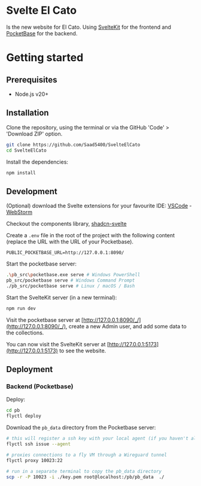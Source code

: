# Svelte El Cato

Is the new website for El Cato. Using [SvelteKit](https://kit.svelte.dev/) for the frontend and [PocketBase](https://pocketbase.io/) for the backend.

# Getting started

## Prerequisites

- Node.js v20+

## Installation

Clone the repository, using the terminal or via the GitHub 'Code' > 'Download ZIP' option.

```bash
git clone https://github.com/Saad5400/SvelteElCato
cd SvelteElCato
```

Install the dependencies:

```bash
npm install
```

## Development


(Optional) download the Svelte extensions for your favourite IDE: [VSCode](https://marketplace.visualstudio.com/items?itemName=1YiB.svelte-bundle) - [WebStorm](https://www.jetbrains.com/help/webstorm/svelte.html)

Checkout the components library, [shadcn-svelte](https://www.shadcn-svelte.com/)

Create a `.env` file in the root of the project with the following content (replace the URL with the URL of your Pocketbase).

```env
PUBLIC_POCKETBASE_URL=http://127.0.0.1:8090/
```

Start the pocketbase server:

```bash
.\pb_src\pocketbase.exe serve # Windows PowerShell
pb_src/pocketbase serve # Windows Command Prompt
./pb_src/pocketbase serve # Linux / macOS / Bash
```

Start the SvelteKit server (in a new terminal):

```bash
npm run dev
```

Visit the pocketbase server at [http://127.0.0.1:8090/_/](http://127.0.0.1:8090/_/), create a new Admin user, and add
some data to the collections.

You can now visit the SvelteKit server at [http://127.0.0.1:5173](http://127.0.0.1:5173) to see the website.

## Deployment

### Backend (Pocketbase)

Deploy:

```bash
cd pb
flyctl deploy
```

Download the `pb_data` directory from the Pocketbase server:

```bash
# this will register a ssh key with your local agent (if you haven't already)
flyctl ssh issue --agent

# proxies connections to a fly VM through a Wireguard tunnel
flyctl proxy 10023:22

# run in a separate terminal to copy the pb_data directory
scp -r -P 10023 -i ./key.pem root@localhost:/pb/pb_data  ./
```